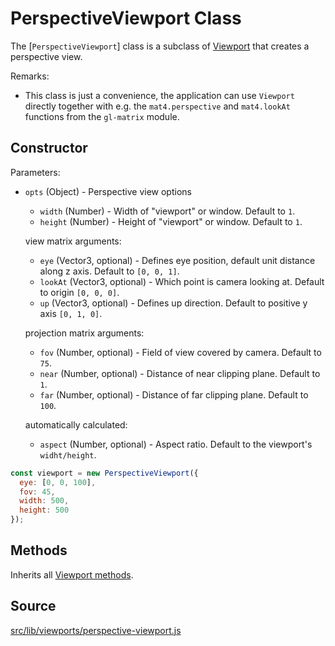 
# PerspectiveViewport Class

The [`PerspectiveViewport`] class is a subclass of [Viewport](/docs/api-reference/viewport.md) that creates a perspective view.

Remarks:
* This class is just a convenience, the application can use `Viewport` directly
  together with e.g. the `mat4.perspective` and `mat4.lookAt` functions from the
  `gl-matrix` module.

## Constructor

Parameters:

- `opts` (Object) - Perspective view options
  * `width` (Number) - Width of "viewport" or window. Default to `1`.
  * `height` (Number) - Height of "viewport" or window. Default to `1`.

  view matrix arguments:
  * `eye` (Vector3, optional) - Defines eye position, default unit distance along z axis.
    Default to `[0, 0, 1]`.
  * `lookAt` (Vector3, optional) - Which point is camera looking at. Default to origin `[0, 0, 0]`.
  * `up` (Vector3, optional) - Defines up direction. Default to positive y axis `[0, 1, 0]`.

  projection matrix arguments:
  * `fov` (Number, optional) - Field of view covered by camera. Default to `75`.
  * `near` (Number, optional) - Distance of near clipping plane. Default to `1`.
  * `far` (Number, optional) - Distance of far clipping plane. Default to `100`.

  automatically calculated:
  * `aspect` (Number, optional) - Aspect ratio. Default to the viewport's `widht/height`.

```js
const viewport = new PerspectiveViewport({
  eye: [0, 0, 100],
  fov: 45,
  width: 500,
  height: 500
});
```

## Methods

Inherits all [Viewport methods](/docs/api-reference/viewport.md#methods).

## Source
[src/lib/viewports/perspective-viewport.js](https://github.com/uber/deck.gl/blob/4.1-release/src/lib/viewports/perspective-viewport.js)
